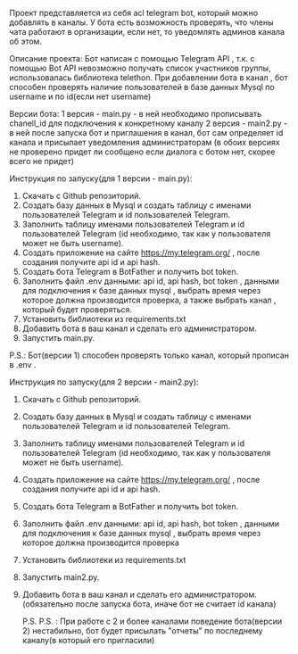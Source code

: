 Проект представляется из себя acl telegram bot, который можно добавлять в каналы. У бота есть возможность проверять, что члены чата работают в организации, если нет, то уведомлять админов канала об этом.


Описание проекта:
Бот написан с помощью Telegram API , т.к. с помощью Bot API невозможно получать список участников группы, использовалась библиотека telethon. При добавлении бота в канал , бот способен проверять наличие пользователей в базе данных Mysql по username и по id(если нет username)

Версии бота:
1 версия - main.py - в ней необходимо прописывать chanell_id для подключения к конкретному каналу
2 версия - main2.py - в ней после запуска бот и приглашения в канал, бот сам определяет id канала и присылает уведомления администраторам (в обоих версиях не проверено придет ли сообщено если диалога с ботом нет, скорее всего не придет)



Инструкция по запуску(для 1 версии - main.py):
1. Скачать с Github репозиторий.
2. Создать базу данных в Mysql и создать таблицу с именами пользователей Telegram и id пользователей Telegram.
3. Заполнить таблицу именами пользователей Telegram и id пользователей Telegram (id необходимо, так как у пользователя может не быть username).
4. Создать приложение на сайте https://my.telegram.org/ , после создания получите api id и  api hash.
5. Создать бота Telegram в BotFather и получить bot token.
6. Заполнить файл .env данными: api id, api hash, bot token , данными для подключения к базе данных mysql , выбрать время через которое должна производится проверка, а также выбрать канал , который будет проверяться.
7. Установить библиотеки из requirements.txt
8. Добавить бота в ваш канал и сделать его администратором.
9. Запустить main.py.

    
P.S.: Бот(версии 1) способен проверять только канал, который прописан в .env .



Инструкция по запуску(для 2 версии - main2.py):
1. Скачать с Github репозиторий.
2. Создать базу данных в Mysql и создать таблицу с именами пользователей Telegram и id пользователей Telegram.
3. Заполнить таблицу именами пользователей Telegram и id пользователей Telegram (id необходимо, так как у пользователя может не быть username).
4. Создать приложение на сайте https://my.telegram.org/ , после создания получите api id и  api hash.
5. Создать бота Telegram в BotFather и получить bot token.
6. Заполнить файл .env данными: api id, api hash, bot token , данными для подключения к базе данных mysql , выбрать время через которое должна производится проверка
7. Установить библиотеки из requirements.txt
9. Запустить main2.py.
10. Добавить бота в ваш канал и сделать его администратором.(обязательно после запуска бота, иначе бот не считает id канала)
 

    P.S. P.S. : При работе с 2 и более каналами поведение бота(версии 2) нестабильно, бот будет присылать "отчеты" по последнему каналу(в который его пригласили)


